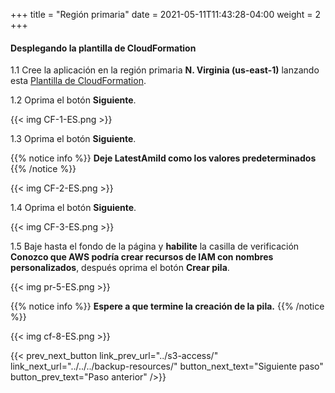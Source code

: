 +++
title = "Región primaria"
date =  2021-05-11T11:43:28-04:00
weight = 2
+++

#### Desplegando la plantilla de CloudFormation

1.1 Cree la aplicación en la región primaria **N. Virginia (us-east-1)** lanzando esta [Plantilla de CloudFormation](https://console.aws.amazon.com/cloudformation/home?region=us-east-1#/stacks/create/template?stackName=BackupAndRestore&templateURL=https://ee-assets-prod-us-east-1/modules/7ebe40ac15b94a1e815828a877bde9b3/v7/BackupAndRestore.yaml).

1.2 Oprima el botón **Siguiente**.

{{< img CF-1-ES.png >}}

1.3 Oprima el botón **Siguiente**.

{{% notice info %}}
**Deje LatestAmiId como los valores predeterminados**
{{% /notice %}}

{{< img CF-2-ES.png >}}

1.4 Oprima el botón **Siguiente**.

{{< img CF-3-ES.png >}}

1.5 Baje hasta el fondo de la página y **habilite** la casilla de verificación **Conozco que AWS podría crear recursos de IAM con nombres personalizados**, después oprima el botón **Crear pila**.

{{< img pr-5-ES.png >}}

{{% notice info %}}
**Espere a que termine la creación de la pila.**
{{% /notice %}}

{{< img cf-8-ES.png >}}

{{< prev_next_button link_prev_url="../s3-access/" link_next_url="../../../backup-resources/" button_next_text="Siguiente paso" button_prev_text="Paso anterior" />}}
